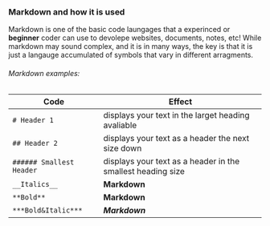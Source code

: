 ### Markdown and how it is used

Markdown is one of the basic code laungages that a experinced or **beginner** coder can use to devolepe websites, documents, notes, etc! While markdown may sound complex, and it is in many ways, the key is that it is just a langauge accumulated of symbols that vary in different arragments. 

###### Markdown examples:

Code | Effect
------------ | -------------
`# Header 1`| displays your text in the larget heading avaliable
`## Header 2`| displays your text as a header the next size down
`###### Smallest Header`| displays your text as a header in the smallest heading size
`__Italics__`| __Markdown__ 
`**Bold**`| **Markdown**
`***Bold&Italic***`| ***Markdown***
